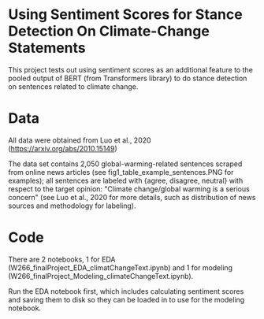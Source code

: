 # Using Sentiment Scores for Stance Detection On Climate-Change Statements

This project tests out using sentiment scores as an additional feature to the pooled output of BERT (from Transformers library) to do stance detection on sentences related to climate change.

# Data 

All data were obtained from Luo et al., 2020 (https://arxiv.org/abs/2010.15149) 

The data set contains 2,050 global-warming-related sentences scraped from online news articles (see fig1_table_example_sentences.PNG for examples); all sentences are labeled with {agree, disagree, neutral} with respect to the target opinion: "Climate change/global warming is a serious concern" (see Luo et al., 2020 for more details, such as distribution of news sources and methodology for labeling).


# Code

There are 2 notebooks, 1 for EDA (W266_finalProject_EDA_climatChangeText.ipynb) and 1 for modeling (W266_finalProject_Modeling_climateChangeText.ipynb). 

Run the EDA notebook first, which includes calculating sentiment scores and saving them to disk so they can be loaded in to use for the modeling notebook.
